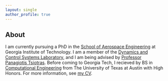 ```yaml
---
layout: single
author_profile: true
---
```


## About

I am currently pursuing a PhD in the [School of Aerospace Engineering](https://ae.gatech.edu/) at Georgia Institute of Technology. I am a member of the [Dynamics and Control Systems Laboratory](http://dcsl.gatech.edu/), and I am being advised by [Professor Panagiotis Tsiotras](http://dcsl.gatech.edu/tsiotras.html). Before coming to Georgia Tech, I recieved by BS in [Computational Engineering](https://www.ae.utexas.edu/undergraduate/computational-undergrad-program) from The University of Texas at Austin with High Honors. For more information, see [my CV](https://travisdriver.github.io/docs/travisdriver_cv.pdf). 
